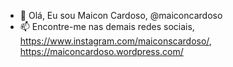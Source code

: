 - 👋 Olá, Eu sou Maicon Cardoso, @maiconcardoso
- 📫 Encontre-me nas demais redes sociais, https://www.instagram.com/maiconscardoso/, https://maiconcardoso.wordpress.com/

<!---
maiconcardoso/maiconcardoso is a ✨ special ✨ repository because its `README.md` (this file) appears on your GitHub profile.
You can click the Preview link to take a look at your changes.
--->
